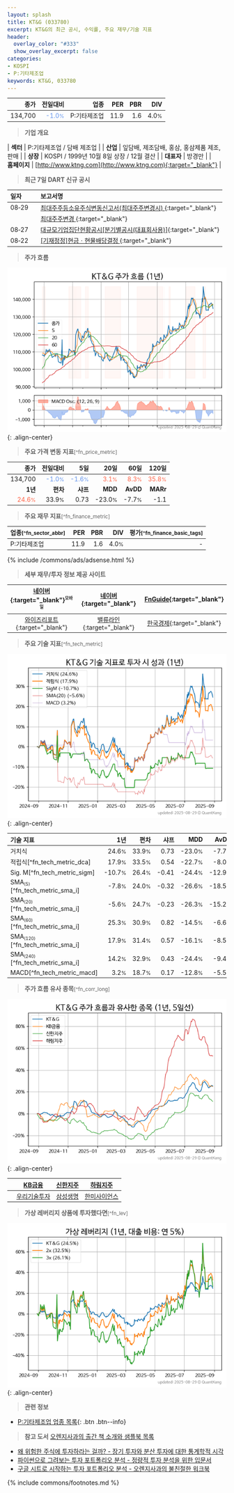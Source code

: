 ```yaml
---
layout: splash
title: KT&G (033780)
excerpt: KT&G의 최근 공시, 수익률, 주요 재무/기술 지표
header:
  overlay_color: "#333"
  show_overlay_excerpt: false
categories:
- KOSPI
- P:기타제조업
keywords: KT&G, 033780
---
```


| **종가** | **전일대비** | **업종** | **PER** | **PBR** | **DIV** |
| -------: | -----------: | -------: | ------: | ------: | ------: |
| 134,700 | <span style="color: cornflowerblue">-1.0<small>%</small></span> | P:기타제조업 | 11.9 | 1.6 | 4.0<small>%</small> |

<!-- more -->


> **기업 개요**<a id="company"></a>

| <span style="white-space:nowrap;">**섹터**</span> | P:기타제조업 / 담배 제조업 |
| <span style="white-space:nowrap;">**산업**</span> | 잎담배, 제조담배, 홍삼, 홍삼제품 제조, 판매 |
| <span style="white-space:nowrap;">**상장**</span> | KOSPI / 1999년 10월 8일 상장 / 12월 결산 |
| <span style="white-space:nowrap;">**대표자**</span> | 방경만 |
| <span style="white-space:nowrap;">**홈페이지**</span> | [http://www.ktng.com](http://www.ktng.com){:target="_blank"} |


> **최근 7일 DART 신규 공시**<a id="dart"></a>

| **일자** |      | **보고서명** |
| :------- | :--- | :----------- |
| 08&#x2011;29 | | [최대주주등소유주식변동신고서(최대주주변경시)              ](https://dart.fss.or.kr/dsaf001/main.do?rcpNo=20250829800538){:target="_blank"} |
|  | | [최대주주변경              ](https://dart.fss.or.kr/dsaf001/main.do?rcpNo=20250829800523){:target="_blank"} |
| 08&#x2011;27 | | [대규모기업집단현황공시[분기별공시(대표회사용)]](https://dart.fss.or.kr/dsaf001/main.do?rcpNo=20250827000608){:target="_blank"} |
| 08&#x2011;22 | | [[기재정정]현금ㆍ현물배당결정              ](https://dart.fss.or.kr/dsaf001/main.do?rcpNo=20250822800407){:target="_blank"} |


> **주가 흐름**<a id="price"></a>

![033780](/stock/images/033780.png){: .align-center}


> **주요 가격 변동 지표**<small>[^fn_price_metric]</small>

| **종가** | **전일대비** | **5일** | **20일** | **60일** | **120일** |
| -------: | -----------: | ------: | -------: | -------: | --------: |
| 134,700 | <span style="color: cornflowerblue">-1.0<small>%</small></span> | <span style="color: cornflowerblue">-1.6<small>%</small></span> | <span style="color: tomato">3.1<small>%</small></span> | <span style="color: tomato">8.3<small>%</small></span> | <span style="color: tomato">35.8<small>%</small></span> |
| **1년** | **편차** | **샤프** | **MDD** | **AvDD** | **MARr** |
| <span style="color: tomato">24.6<small>%</small></span> | 33.9<small>%</small> | 0.73 | -23.0<small>%</small> | -7.7<small>%</small> | -1.1 |


> **주요 재무 지표**<small>[^fn_finance_metric]</small>

| **업종**<small>[^fn_sector_abbr]</small> | **PER** | **PBR** | **DIV** | **평가**<small>[^fn_finance_basic_tags]</small> |
| :--------------------------------------- | ------: | ------: | ------: | ----------------------------------------------: |
| P:기타제조업 | 11.9 | 1.6 | 4.0<small>%</small> | - |



{% include /commons/ads/adsense.html %}

> **세부 재무/투자 정보 제공 사이트**

| [네이버](https://m.stock.naver.com/domestic/stock/033780/finance/summary){:target="_blank"}<sup><small>모바일</small></sup> | [네이버](https://finance.naver.com/item/coinfo.naver?code=033780){:target="_blank"} | [FnGuide](https://comp.fnguide.com/SVO2/ASP/SVD_Invest.asp?gicode=A033780&MenuYn=Y){:target="_blank"} |
| :---: | :---: | :---: |
| [와이즈리포트](https://comp.wisereport.co.kr/company/c1040001.aspx?cmp_cd=033780){:target="_blank"} | [밸류라인](https://www.valueline.co.kr/finance/summary/033780){:target="_blank"} | [한국경제](https://markets.hankyung.com/stock/033780/financial-summary){:target="_blank"} |


> **주요 기술 지표**<small>[^fn_tech_metric]</small>


![033780](/stock/images/033780_tech.png){: .align-center}

| **기술 지표** | **1년** | **편차** | **샤프** | **MDD** | **AvDD** |
| :------------ | ------: | -----------: | -------: | ------: | -------: |
| 거치식 | 24.6<small>%</small> | 33.9<small>%</small> | 0.73 | -23.0<small>%</small> | -7.7<small>%</small> |
| 적립식[^fn_tech_metric_dca] | 17.9<small>%</small> | 33.5<small>%</small> | 0.54 | -22.7<small>%</small> | -8.0<small>%</small> |
| Sig. M[^fn_tech_metric_sigm] | -10.7<small>%</small> | 26.4<small>%</small> | -0.41 | -24.4<small>%</small> | -12.9<small>%</small> |
| SMA<small><sub>(5)</sub></small>[^fn_tech_metric_sma_i] | -7.8<small>%</small> | 24.0<small>%</small> | -0.32 | -26.6<small>%</small> | -18.5<small>%</small> |
| SMA<small><sub>(20)</sub></small>[^fn_tech_metric_sma_i] | -5.6<small>%</small> | 24.7<small>%</small> | -0.23 | -26.3<small>%</small> | -15.2<small>%</small> |
| SMA<small><sub>(60)</sub></small>[^fn_tech_metric_sma_i] | 25.3<small>%</small> | 30.9<small>%</small> | 0.82 | -14.5<small>%</small> | -6.6<small>%</small> |
| SMA<small><sub>(120)</sub></small>[^fn_tech_metric_sma_i] | 17.9<small>%</small> | 31.4<small>%</small> | 0.57 | -16.1<small>%</small> | -8.5<small>%</small> |
| SMA<small><sub>(240)</sub></small>[^fn_tech_metric_sma_i] | 14.2<small>%</small> | 32.9<small>%</small> | 0.43 | -24.4<small>%</small> | -9.4<small>%</small> |
| MACD[^fn_tech_metric_macd] | 3.2<small>%</small> | 18.7<small>%</small> | 0.17 | -12.8<small>%</small> | -5.5<small>%</small> |


> **주가 흐름 유사 종목**<a id="corr"></a><small>[^fn_corr_long]</small>

![033780](/stock/images/033780_corr.png){: .align-center}

|       | [KB금융](/105560/) | [신한지주](/055550/) | [하림지주](/003380/) |
| :---: | :------------------------------------: | :------------------------------------: | :------------------------------------: |
|       | [우리기술투자](/041190/) | [삼성생명](/032830/) | [한미사이언스](/008930/) |


> **가상 레버리지 상품에 투자했다면**<a id="2x"></a><small>[^fn_lev]</small>

![033780](/stock/images/033780_2x.png){: .align-center}


> **관련 정보**

- [P:기타제조업 업종 목록](/stats/sector/kospi_업종_기타제조업_종목/){: .btn .btn--info}

> **참고 도서** [오렌지사과의 출간 책 소개와 샘플북 목록](https://kongdori.tistory.com/691)

- [왜 위험한 주식에 투자하라는 걸까? - 장기 투자와 분산 투자에 대한 통계학적 시각](https://kongdori.tistory.com/421)
- [파이썬으로 그려보는 투자 포트폴리오 분석  - 정량적 투자 분석을 위한 입문서](https://kongdori.tistory.com/643)
- [구글 시트로 시작하는 투자 포트폴리오 분석 - 오렌지사과의 불친절한 워크북](https://kongdori.tistory.com/449)


{% include commons/footnotes.md %}